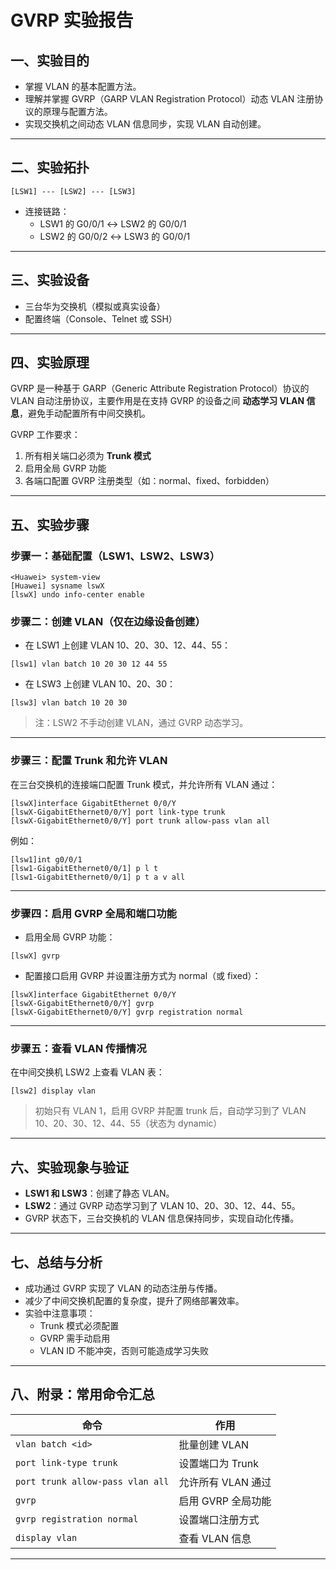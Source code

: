 # **GVRP 实验报告**

## 一、实验目的

- 掌握 VLAN 的基本配置方法。
- 理解并掌握 GVRP（GARP VLAN Registration Protocol）动态 VLAN 注册协议的原理与配置方法。
- 实现交换机之间动态 VLAN 信息同步，实现 VLAN 自动创建。

------

## 二、实验拓扑

```
[LSW1] --- [LSW2] --- [LSW3]
```

- 连接链路：
  - LSW1 的 G0/0/1 ↔ LSW2 的 G0/0/1
  - LSW2 的 G0/0/2 ↔ LSW3 的 G0/0/1

------

## 三、实验设备

- 三台华为交换机（模拟或真实设备）
- 配置终端（Console、Telnet 或 SSH）

------

## 四、实验原理

GVRP 是一种基于 GARP（Generic Attribute Registration Protocol）协议的 VLAN 自动注册协议，主要作用是在支持 GVRP 的设备之间 **动态学习 VLAN 信息**，避免手动配置所有中间交换机。

GVRP 工作要求：

1. 所有相关端口必须为 **Trunk 模式**
2. 启用全局 GVRP 功能
3. 各端口配置 GVRP 注册类型（如：normal、fixed、forbidden）

------

## 五、实验步骤

### 步骤一：基础配置（LSW1、LSW2、LSW3）

```shell
<Huawei> system-view
[Huawei] sysname lswX
[lswX] undo info-center enable
```

### 步骤二：创建 VLAN（仅在边缘设备创建）

- 在 LSW1 上创建 VLAN 10、20、30、12、44、55：

```shell
[lsw1] vlan batch 10 20 30 12 44 55
```

- 在 LSW3 上创建 VLAN 10、20、30：

```shell
[lsw3] vlan batch 10 20 30
```

> 注：LSW2 不手动创建 VLAN，通过 GVRP 动态学习。

------

### 步骤三：配置 Trunk 和允许 VLAN

在三台交换机的连接端口配置 Trunk 模式，并允许所有 VLAN 通过：

```shell
[lswX]interface GigabitEthernet 0/0/Y
[lswX-GigabitEthernet0/0/Y] port link-type trunk
[lswX-GigabitEthernet0/0/Y] port trunk allow-pass vlan all
```

例如：

```shell
[lsw1]int g0/0/1
[lsw1-GigabitEthernet0/0/1] p l t
[lsw1-GigabitEthernet0/0/1] p t a v all
```

------

### 步骤四：启用 GVRP 全局和端口功能

- 启用全局 GVRP 功能：

```shell
[lswX] gvrp
```

- 配置接口启用 GVRP 并设置注册方式为 normal（或 fixed）：

```shell
[lswX]interface GigabitEthernet 0/0/Y
[lswX-GigabitEthernet0/0/Y] gvrp
[lswX-GigabitEthernet0/0/Y] gvrp registration normal
```

------

### 步骤五：查看 VLAN 传播情况

在中间交换机 LSW2 上查看 VLAN 表：

```shell
[lsw2] display vlan
```

> 初始只有 VLAN 1，启用 GVRP 并配置 trunk 后，自动学习到了 VLAN 10、20、30、12、44、55（状态为 dynamic）

------

## 六、实验现象与验证

- **LSW1 和 LSW3**：创建了静态 VLAN。
- **LSW2**：通过 GVRP 动态学习到了 VLAN 10、20、30、12、44、55。
- GVRP 状态下，三台交换机的 VLAN 信息保持同步，实现自动化传播。

------

## 七、总结与分析

- 成功通过 GVRP 实现了 VLAN 的动态注册与传播。
- 减少了中间交换机配置的复杂度，提升了网络部署效率。
- 实验中注意事项：
  - Trunk 模式必须配置
  - GVRP 需手动启用
  - VLAN ID 不能冲突，否则可能造成学习失败

------

## 八、附录：常用命令汇总

| 命令                             | 作用               |
| -------------------------------- | ------------------ |
| `vlan batch <id>`                | 批量创建 VLAN      |
| `port link-type trunk`           | 设置端口为 Trunk   |
| `port trunk allow-pass vlan all` | 允许所有 VLAN 通过 |
| `gvrp`                           | 启用 GVRP 全局功能 |
| `gvrp registration normal`       | 设置端口注册方式   |
| `display vlan`                   | 查看 VLAN 信息     |

------

